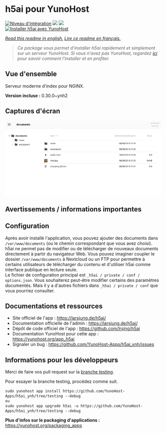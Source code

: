 # h5ai pour YunoHost

[![Niveau d'intégration](https://dash.yunohost.org/integration/h5ai.svg)](https://dash.yunohost.org/appci/app/h5ai) ![](https://ci-apps.yunohost.org/ci/badges/h5ai.status.svg) ![](https://ci-apps.yunohost.org/ci/badges/h5ai.maintain.svg)  
[![Installer h5ai avec YunoHost](https://install-app.yunohost.org/install-with-yunohost.svg)](https://install-app.yunohost.org/?app=h5ai)

*[Read this readme in english.](./README.md)*
*[Lire ce readme en français.](./README_fr.md)*

> *Ce package vous permet d'installer h5ai rapidement et simplement sur un serveur YunoHost.
Si vous n'avez pas YunoHost, regardez [ici](https://yunohost.org/#/install) pour savoir comment l'installer et en profiter.*

## Vue d'ensemble

Serveur moderne d'index pour NGINX.

**Version incluse :** 0.30.0~ynh2



## Captures d'écran

![](./doc/screenshots/screenshot.jpg)

## Avertissements / informations importantes

## Configuration

Après avoir installé l'application, vous pouvez ajouter des documents dans `/var/www/documents` (ou le chemin correspondant que vous avez choisi).  
h5ai ne permet pas de modifier ou de télécharger de nouveaux documents directement à partir du navigateur Web. Vous pouvez imaginer coupler le dossier `/var/www/documents` à Nextcloud ou un FTP pour permettre à certains utilisateurs de télécharger du contenu et d'utiliser h5ai comme interface publique en lecture seule.  
Le fichier de configuration principal est `_h5ai / private / conf / options.json`. Vous souhaiterez peut-être modifier certains des paramètres documentés. Mais il y a d'autres fichiers dans `_h5ai / private / conf` que vous pourriez consulter.

## Documentations et ressources

* Site officiel de l'app : https://larsjung.de/h5ai/
* Documentation officielle de l'admin : https://larsjung.de/h5ai/
* Dépôt de code officiel de l'app : https://github.com/lrsjng/h5ai
* Documentation YunoHost pour cette app : https://yunohost.org/app_h5ai
* Signaler un bug : https://github.com/YunoHost-Apps/h5ai_ynh/issues

## Informations pour les développeurs

Merci de faire vos pull request sur la [branche testing](https://github.com/YunoHost-Apps/h5ai_ynh/tree/testing).

Pour essayer la branche testing, procédez comme suit.
```
sudo yunohost app install https://github.com/YunoHost-Apps/h5ai_ynh/tree/testing --debug
ou
sudo yunohost app upgrade h5ai -u https://github.com/YunoHost-Apps/h5ai_ynh/tree/testing --debug
```

**Plus d'infos sur le packaging d'applications :** https://yunohost.org/packaging_apps